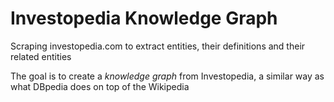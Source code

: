 # Investopedia Knowledge Graph
Scraping investopedia.com to extract entities, their definitions and their related entities

The goal is to create a *knowledge graph* from Investopedia, a similar way as what DBpedia does on top of the Wikipedia
